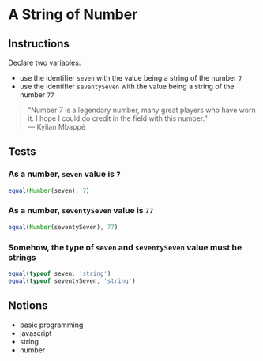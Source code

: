 # A String of Number

## Instructions

Declare two variables:

- use the identifier `seven` with the value being a string of the number `7`
- use the identifier `seventySeven` with the value being a string of the number
  `77`

> “Number 7 is a legendary number, many great players who have worn it. I hope I
> could do credit in the field with this number.” \
> ― Kylian Mbappé

## Tests

### As a number, `seven` value is `7`

```js
equal(Number(seven), 7)
```

### As a number, `seventySeven` value is `77`

```js
equal(Number(seventySeven), 77)
```

### Somehow, the type of `seven` and `seventySeven` value must be strings

```js
equal(typeof seven, 'string')
equal(typeof seventySeven, 'string')
```

## Notions

- basic programming
- javascript
- string
- number
